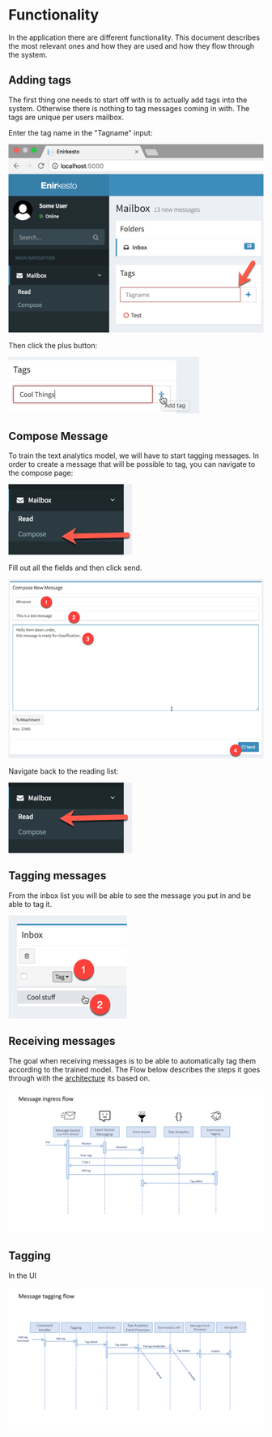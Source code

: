 # Functionality

In the application there are different functionality. This document describes the most relevant ones and how they are used and how they flow through the system.

## Adding tags

The first thing one needs to start off with is to actually add tags into the system. Otherwise there is nothing to tag messages coming in with. The tags are unique per users mailbox.

Enter the tag name in the "Tagname" input:

![Enter Tag](images/EnterTag.png)

Then click the plus button:

![Enter Tag](images/InsertTag.png)


## Compose Message

To train the text analytics model, we will have to start tagging messages. In order to create a message that will be possible to tag, you can navigate to the compose page:

![Navigate to compose](images/ComposeNavigation.png)

Fill out all the fields and then click send.

![Compose and send message](images/ComposeMessage.png)

Navigate back to the reading list:

![Navigate to read](images/ReadNavigation.png)


## Tagging messages

From the inbox list you will be able to see the message you put in and be able to tag it.

![Tag Message](images/TagMessage.png)



## Receiving messages

The goal when receiving messages is to be able to automatically tag them according to the trained model. The Flow below describes the steps it goes through with the [architecture](Architecture.md) its based on.

![Message Ingress Flow](images/Message_Ingress_Flow.png)

## Tagging

In the UI

![Message Ingress Flow](images/Message_Tagging_Flow.png)